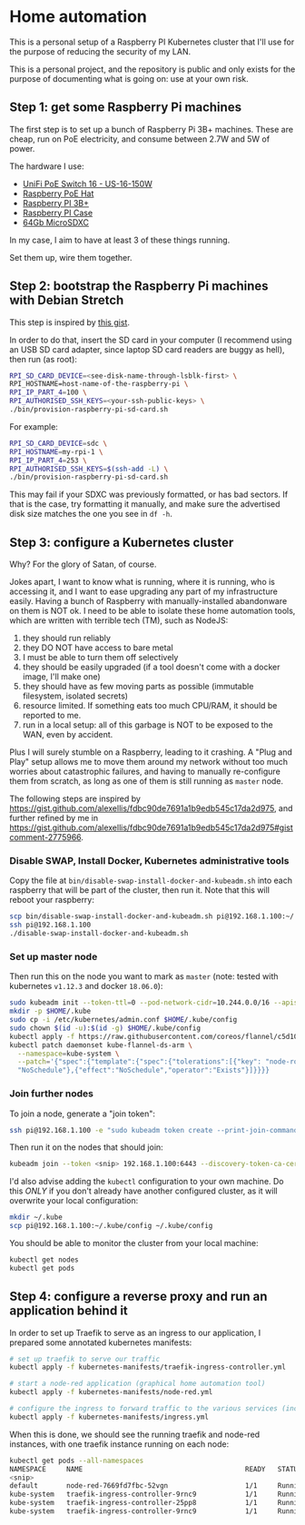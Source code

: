 # Home automation

This is a personal setup of a Raspberry PI Kubernetes cluster that I'll use
for the purpose of reducing the security of my LAN.

This is a personal project, and the repository is public and only exists for the
purpose of documenting what is going on: use at your own risk.

## Step 1: get some Raspberry Pi machines

The first step is to set up a bunch of Raspberry Pi 3B+ machines.
These are cheap, run on PoE electricity, and consume between 2.7W
and 5W of power.

The hardware I use:

 * [UniFi PoE Switch 16 - US-16-150W](https://www.ubnt.com/unifi-switching/unifi-switch-16-150w/)
 * [Raspberry PoE Hat](https://www.welectron.com/Raspberry-Pi-PoE-HAT_3)
 * [Raspberry PI 3B+](https://www.welectron.com/Raspberry-Pi-3-Model-B-Made-in-UK)
 * [Raspberry PI Case](https://www.welectron.com/Raspberry-Pi-Official-Case-Gray-Black)
 * [64Gb MicroSDXC](https://www.welectron.com/SanDisk-Ultra-64-GB-A1-UHS-I-Class-10-microSD_1)

In my case, I aim to have at least 3 of these things running.

Set them up, wire them together.

## Step 2: bootstrap the Raspberry Pi machines with Debian Stretch

This step is inspired by [this gist](https://gist.github.com/alexellis/a7b6c8499d9e598a285669596e9cdfa2).

In order to do that, insert the SD card in your computer (I recommend using
an USB SD card adapter, since laptop SD card readers are buggy as hell), then run (as root):

```sh
RPI_SD_CARD_DEVICE=<see-disk-name-through-lsblk-first> \
RPI_HOSTNAME=host-name-of-the-raspberry-pi \
RPI_IP_PART_4=100 \
RPI_AUTHORISED_SSH_KEYS=<your-ssh-public-keys> \
./bin/provision-raspberry-pi-sd-card.sh
```

For example:

```sh
RPI_SD_CARD_DEVICE=sdc \
RPI_HOSTNAME=my-rpi-1 \
RPI_IP_PART_4=253 \
RPI_AUTHORISED_SSH_KEYS=$(ssh-add -L) \
./bin/provision-raspberry-pi-sd-card.sh
```

This may fail if your SDXC was previously formatted, or has bad sectors. If that is
the case, try formatting it manually, and make sure the advertised disk size matches
the one you see in `df -h`.

## Step 3: configure a Kubernetes cluster

Why? For the glory of Satan, of course.

Jokes apart, I want to know what is running, where it is running, who is accessing it,
and I want to ease upgrading any part of my infrastructure easily. Having a bunch of
Raspberry with manually-installed abandonware on them is NOT ok. I need to be able
to isolate these home automation tools, which are written with terrible tech (TM), such
as NodeJS:

 1. they should run reliably
 2. they DO NOT have access to bare metal
 3. I must be able to turn them off selectively
 4. they should be easily upgraded (if a tool doesn't come with a docker image, I'll make one)
 5. they should have as few moving parts as possible (immutable filesystem, isolated secrets)
 6. resource limited. If something eats too much CPU/RAM, it should be reported to me.
 7. run in a local setup: all of this garbage is NOT to be exposed to the WAN, even by accident.

Plus I will surely stumble on a Raspberry, leading to it crashing. A "Plug and Play" setup
allows me to move them around my network without too much worries about catastrophic failures,
and having to manually re-configure them from scratch, as long as one of them is still running
as `master` node.

The following steps are inspired by https://gist.github.com/alexellis/fdbc90de7691a1b9edb545c17da2d975,
and further refined by me in https://gist.github.com/alexellis/fdbc90de7691a1b9edb545c17da2d975#gistcomment-2775966.

### Disable SWAP, Install Docker, Kubernetes administrative tools

Copy the file at `bin/disable-swap-install-docker-and-kubeadm.sh` into each raspberry that will be part of the cluster,
then run it. Note that this will reboot your raspberry:

```sh
scp bin/disable-swap-install-docker-and-kubeadm.sh pi@192.168.1.100:~/
ssh pi@192.168.1.100
./disable-swap-install-docker-and-kubeadm.sh
```

### Set up master node

Then run this on the node you want to mark as `master` (note: tested with kubernetes `v1.12.3` and docker `18.06.0`):

```sh
sudo kubeadm init --token-ttl=0 --pod-network-cidr=10.244.0.0/16 --apiserver-advertise-address=192.168.1.100
mkdir -p $HOME/.kube
sudo cp -i /etc/kubernetes/admin.conf $HOME/.kube/config
sudo chown $(id -u):$(id -g) $HOME/.kube/config
kubectl apply -f https://raw.githubusercontent.com/coreos/flannel/c5d10c8/Documentation/kube-flannel.yml
kubectl patch daemonset kube-flannel-ds-arm \
  --namespace=kube-system \
  --patch='{"spec":{"template":{"spec":{"tolerations":[{"key": "node-role.kubernetes.io/master", "operator": "Exists", "effect":
  "NoSchedule"},{"effect":"NoSchedule","operator":"Exists"}]}}}}
```

### Join further nodes

To join a node, generate a "join token":

```sh
ssh pi@192.168.1.100 -e "sudo kubeadm token create --print-join-command"
```

Then run it on the nodes that should join:

```sh
kubeadm join --token <snip> 192.168.1.100:6443 --discovery-token-ca-cert-hash sha256:<snip>
```

I'd also advise adding the `kubectl` configuration to your own machine. Do this *ONLY* if you
don't already have another configured cluster, as it will overwrite your local configuration:

```sh
mkdir ~/.kube
scp pi@192.168.1.100:~/.kube/config ~/.kube/config
```

You should be able to monitor the cluster from your local machine:

```sh
kubectl get nodes
kubectl get pods
```

## Step 4: configure a reverse proxy and run an application behind it

In order to set up Traefik to serve as an ingress to our application,
I prepared some annotated kubernetes manifests:

```sh
# set up traefik to serve our traffic
kubectl apply -f kubernetes-manifests/traefik-ingress-controller.yml

# start a node-red application (graphical home automation tool)
kubectl apply -f kubernetes-manifests/node-red.yml

# configure the ingress to forward traffic to the various services (including node-red)
kubectl apply -f kubernetes-manifests/ingress.yml
```

When this is done, we should see the running traefik and node-red instances,
with one traefik instance running on each node:

```sh
kubectl get pods --all-namespaces
NAMESPACE     NAME                                        READY   STATUS             RESTARTS   AGE    IP              NODE                NOMINATED NODE
<snip>
default       node-red-7669fd7fbc-52vgn                   1/1     Running            0          18h    10.244.1.23     ocramius-k8s-pi-2   <none>
kube-system   traefik-ingress-controller-9rnc9            1/1     Running            0          115m   10.244.0.4      ocramius-k8s-pi-1   <none>
kube-system   traefik-ingress-controller-25pp8            1/1     Running            0          169m   10.244.1.24     ocramius-k8s-pi-2   <none>
kube-system   traefik-ingress-controller-9rnc9            1/1     Running            0          115m   10.244.2.20     ocramius-k8s-pi-3   <none>
```
